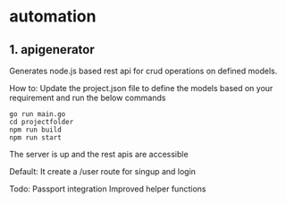 # automation

## 1. apigenerator

Generates node.js based rest api for crud operations on defined models.

How to:
Update the project.json file to define the models based on your requirement and run the below commands

```
go run main.go
cd projectfolder
npm run build
npm run start
```

The server is up and the rest apis are accessible

Default: It create a /user route for singup and login

Todo:
Passport integration
Improved helper functions
